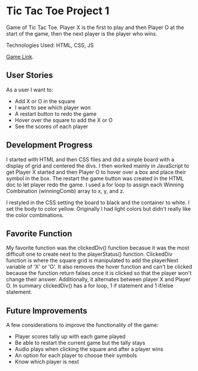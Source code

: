 # Tic Tac Toe Project 1

Game of Tic Tac Toe. Player X is the first to play and then Player O at the start of the game, then the next player is the player who wins.  

Technologies Used: HTML, CSS, JS

[Game Link](https://yaretzyc.github.io/TicTacToeProject/).

## User Stories
As a user I want to: 
- Add X or O in the square
- I want to see which player won
- A restart button to redo the game
- Hover over the square to add the X or O
- See the scores of each player

## Development Progress
I started with HTML and then CSS files and did a simple board with a display of grid and centered the divs. I then worked mainly in JavaScript to get Player X started and then Player O to hover over a box and place their symbol in the box. The restart the game button was created in the HTML doc to let player redo the game. I used a for loop to assign each Winning Combination (winningComb) array to x, y, and z.

I restyled in the CSS setting the board to black and the container to white. I set the body to color yellow. Originally I had light colors but didn't really like the color combinations.

## Favorite Function
My favorite function was the clickedDiv() function becasue it was the most difficult one to create next to the playerStatus() function. ClickedDiv function is where the square grid is manipulated to add the playerNext variable of 'X' or 'O'. It also removes the hover function and can't be clicked because the function return falses once it is clicked so that the player won't change their answer. Additionally, it alternates between player X and Player O. In summary clickedDiv() has a for loop, 1 if statement and 1 if/else statement.


## Future Improvements

A few considerations to improve the functionality of the game:

- Player scores tally up with each game played
- Be able to restart the current game but the tally stays
- Audio plays when clicking the square and after a player wins
- An option for each player to choose their symbols
- Know which player is next
